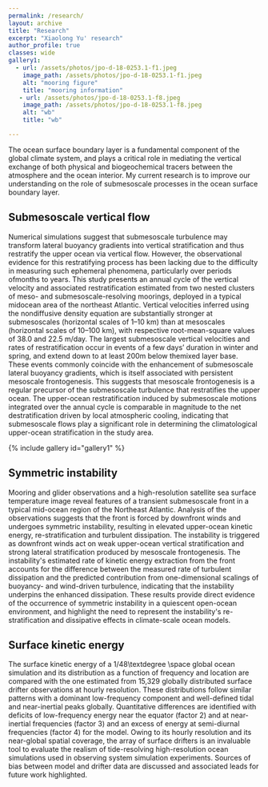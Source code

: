 ```yaml
---
permalink: /research/
layout: archive
title: "Research"
excerpt: "Xiaolong Yu' research"
author_profile: true 
classes: wide  
gallery1:
  - url: /assets/photos/jpo-d-18-0253.1-f1.jpeg
    image_path: /assets/photos/jpo-d-18-0253.1-f1.jpeg
    alt: "mooring figure"
    title: "mooring information"
   - url: /assets/photos/jpo-d-18-0253.1-f8.jpeg
    image_path: /assets/photos/jpo-d-18-0253.1-f8.jpeg
    alt: "wb"
    title: "wb"

---
```


The ocean surface boundary layer is a fundamental component of the global climate system, and plays a critical role in mediating the vertical exchange of both physical and biogeochemical tracers between the atmosphere and the ocean interior. My current research is to improve our understanding on the role of submesoscale processes in the ocean surface boundary layer.

<h2>Submesoscale vertical flow</h2>

Numerical simulations suggest that submesoscale turbulence may transform lateral buoyancy gradients into vertical stratification and thus restratify the upper ocean via vertical flow. However, the observational evidence for this restratifying process has been lacking due to the difficulty in measuring such ephemeral phenomena, particularly over periods ofmonths to years. This study presents an annual cycle of the vertical velocity and associated restratification estimated from two nested clusters of meso- and submesoscale-resolving moorings, deployed in a typical midocean area of the northeast Atlantic. Vertical velocities inferred using the nondiffusive density equation are substantially stronger at submesoscales (horizontal scales of 1–10 km) than at mesoscales (horizontal scales of 10–100 km), with respective root-mean-square values of 38.0 and 22.5 m/day. The largest submesoscale vertical velocities and rates of restratification occur in events of a few days’ duration in winter and spring, and extend down to at least200m below themixed layer base. These events commonly coincide with the enhancement of submesoscale lateral buoyancy gradients, which is itself associated with persistent mesoscale frontogenesis. This suggests that mesoscale frontogenesis is a regular precursor of the submesoscale turbulence that restratifies the upper ocean. The upper-ocean restratification induced by submesoscale motions integrated over the annual cycle is comparable in magnitude to the net destratification driven by local atmospheric cooling, indicating that submesoscale flows play a significant role in determining the climatological upper-ocean stratification in the study area.

{% include gallery id="gallery1" %}




<h2>Symmetric instability</h2>

Mooring and glider observations and a high-resolution satellite sea surface temperature image reveal features of a transient submesoscale front in a typical mid-ocean region of the Northeast Atlantic. Analysis of the observations suggests that the front is forced by downfront winds and undergoes symmetric instability, resulting in elevated upper-ocean kinetic energy, re-stratification and turbulent dissipation. The instability is triggered as downfront winds act on weak upper-ocean vertical stratification and strong lateral stratification produced by mesoscale frontogenesis. The instability's estimated rate of kinetic energy extraction from the front accounts for the difference between the measured rate of turbulent dissipation and the predicted contribution from one-dimensional scalings of buoyancy- and wind-driven turbulence, indicating that the instability underpins the enhanced dissipation. These results provide direct evidence of the occurrence of symmetric instability in a quiescent open-ocean environment, and highlight the need to represent the instability's re-stratification and dissipative effects in climate-scale ocean models.



<h2>Surface kinetic energy</h2>

The surface kinetic energy of a 1/48\textdegree \space global ocean simulation and its distribution as a function of frequency and location are compared with the one estimated from 15,329 globally distributed surface drifter observations at hourly resolution. These distributions follow similar patterns with a dominant low-frequency component and well-defined tidal and near-inertial peaks globally. Quantitative differences are identified with deficits of low-frequency energy near the equator (factor 2) and at near-inertial frequencies (factor 3) and an excess of energy at semi-diurnal frequencies (factor 4) for the model. Owing to its hourly resolution and its near-global spatial coverage, the array of surface drifters is an invaluable tool to evaluate the realism of tide-resolving high-resolution ocean simulations used in observing system simulation experiments. Sources of bias between model and drifter data are discussed and associated leads for future work highlighted. 